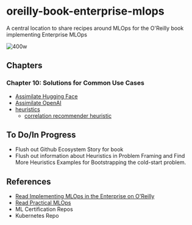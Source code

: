 # oreilly-book-enterprise-mlops
A central location to share recipes around MLOps for the O'Reilly book implementing Enterprise MLOps

![400w](https://user-images.githubusercontent.com/58792/190910991-395126f5-b009-4633-b147-fc19670a9e62.jpeg)

## Chapters

### Chapter 10:  Solutions for Common Use Cases

* [Assimilate Hugging Face](https://github.com/nogibjj/assimilate-hugging-face)
* [Assimilate OpenAI](https://github.com/nogibjj/assimilate-openai)
* [heuristics](https://github.com/nogibjj/heuristics) 
  - [correlation recommender heuristic](https://github.com/nogibjj/heuristics/blob/main/heuristics/correlation_recommender_system.py)

## To Do/In Progress

* Flush out Github Ecosystem Story for book
* Flush out information about Heuristics in Problem Framing and Find More Heuristics Examples for Bootstrapping the cold-start problem.

## References

* [Read Implementing MLOps in the Enterprise on O'Reilly](https://learning.oreilly.com/library/view/implementing-mlops-in/9781098136574/)
* [Read Practical MLOps](https://learning.oreilly.com/library/view/practical-mlops/9781098103002/)
* ML Certification Repos
* Kubernetes Repo
